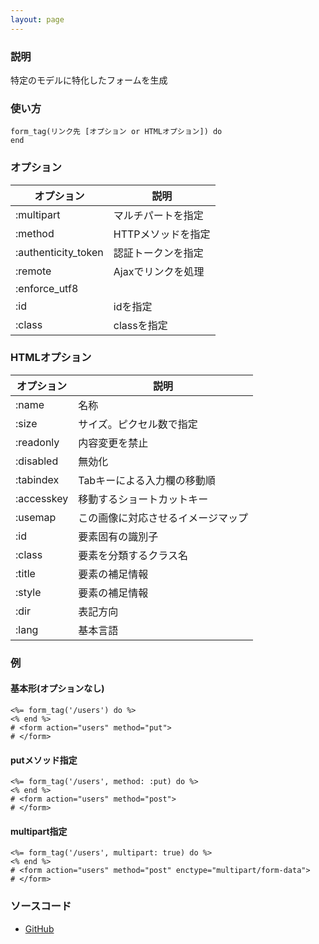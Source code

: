 ```yaml
---
layout: page
---
```

### 説明
特定のモデルに特化したフォームを生成

### 使い方
    form_tag(リンク先 [オプション or HTMLオプション]) do
    end

### オプション

オプション               | 説明
------------------- | -------------------------
:multipart          | マルチパートを指定
:method             | HTTPメソッドを指定
:authenticity_token | 認証トークンを指定
:remote             | Ajaxでリンクを処理
:enforce_utf8       |
:id                 | idを指定
:class              | classを指定

### HTMLオプション

オプション      | 説明
---------- | -----------------
:name      | 名称
:size      | サイズ。ピクセル数で指定
:readonly  | 内容変更を禁止
:disabled  | 無効化
:tabindex  | Tabキーによる入力欄の移動順
:accesskey | 移動するショートカットキー
:usemap    | この画像に対応させるイメージマップ
:id        | 要素固有の識別子
:class     | 要素を分類するクラス名
:title     | 要素の補足情報
:style     | 要素の補足情報
:dir       | 表記方向
:lang      | 基本言語

### 例
#### 基本形(オプションなし)
    <%= form_tag('/users') do %>
    <% end %>
    # <form action="users" method="put">
    # </form>

#### putメソッド指定
    <%= form_tag('/users', method: :put) do %>
    <% end %>
    # <form action="users" method="post">
    # </form>

#### multipart指定
    <%= form_tag('/users', multipart: true) do %>
    <% end %>
    # <form action="users" method="post" enctype="multipart/form-data">
    # </form>

### ソースコード
* [GitHub](https://github.com/rails/rails/blob/f33d52c95217212cbacc8d5e44b5a8e3cdc6f5b3/actionview/lib/action_view/helpers/form_tag_helper.rb#L71)
